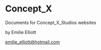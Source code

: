Concept_X
=========

Documents for Concept_X_Studios websites

by Emilie Elliott

emilie_elliott@hotmail.com

